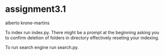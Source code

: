 # assignment3.1
alberto krone-martins

To index run index.py. There might be a prompt at the beginning asking you to confirm deletion of folders in directory effectively reseting your indexing.

To run search engine run search.py.